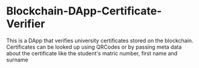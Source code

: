 # Blockchain-DApp-Certificate-Verifier

This is a DApp that verifies university certificates stored on the blockchain. 
<br> Certificates can be looked up using QRCodes or by passing meta data about the certificate like the 
student's matric number, first name and surname
